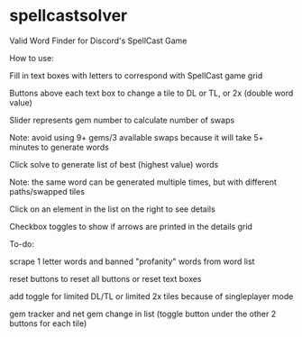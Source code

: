 # spellcastsolver
Valid Word Finder for Discord's SpellCast Game





How to use:

Fill in text boxes with letters to correspond with SpellCast game grid

Buttons above each text box to change a tile to DL or TL, or 2x (double word value)

Slider represents gem number to calculate number of swaps

Note: avoid using 9+ gems/3 available swaps because it will take 5+ minutes to generate words

Click solve to generate list of best (highest value) words

Note: the same word can be generated multiple times, but with different paths/swapped tiles

Click on an element in the list on the right to see details

Checkbox toggles to show if arrows are printed in the details grid







To-do: 

scrape 1 letter words and banned "profanity" words from word list

reset buttons to reset all buttons or reset text boxes

add toggle for limited DL/TL or limited 2x tiles because of singleplayer mode

gem tracker and net gem change in list
(toggle button under the other 2 buttons for each tile)


